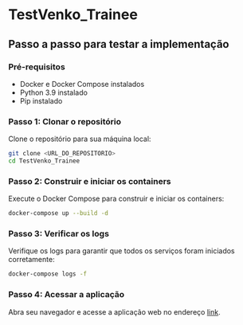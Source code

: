 # TestVenko_Trainee

## Passo a passo para testar a implementação

### Pré-requisitos

- Docker e Docker Compose instalados
- Python 3.9 instalado
- Pip instalado

### Passo 1: Clonar o repositório

Clone o repositório para sua máquina local:

```sh
git clone <URL_DO_REPOSITORIO>
cd TestVenko_Trainee
```

### Passo 2: Construir e iniciar os containers

Execute o Docker Compose para construir e iniciar os containers:

```sh
docker-compose up --build -d
```

### Passo 3: Verificar os logs

Verifique os logs para garantir que todos os serviços foram iniciados corretamente:

```sh
docker-compose logs -f
```

### Passo 4: Acessar a aplicação

Abra seu navegador e acesse a aplicação web no endereço [link](http://localhost:80).

